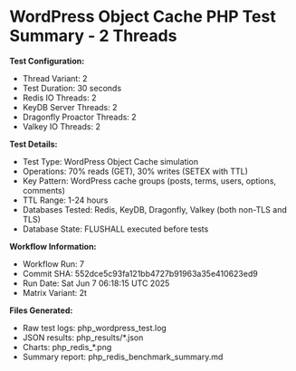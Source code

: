 # WordPress Object Cache PHP Test Summary - 2 Threads

**Test Configuration:**
- Thread Variant: 2
- Test Duration: 30 seconds
- Redis IO Threads: 2
- KeyDB Server Threads: 2
- Dragonfly Proactor Threads: 2
- Valkey IO Threads: 2

**Test Details:**
- Test Type: WordPress Object Cache simulation
- Operations: 70% reads (GET), 30% writes (SETEX with TTL)
- Key Pattern: WordPress cache groups (posts, terms, users, options, comments)
- TTL Range: 1-24 hours
- Databases Tested: Redis, KeyDB, Dragonfly, Valkey (both non-TLS and TLS)
- Database State: FLUSHALL executed before tests

**Workflow Information:**
- Workflow Run: 7
- Commit SHA: 552dce5c93fa121bb4727b91963a35e410623ed9
- Run Date: Sat Jun  7 06:18:15 UTC 2025
- Matrix Variant: 2t

**Files Generated:**
- Raw test logs: php_wordpress_test.log
- JSON results: php_results/*.json
- Charts: php_redis_*.png
- Summary report: php_redis_benchmark_summary.md

